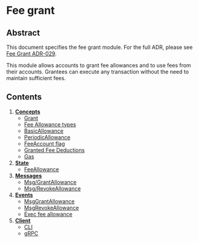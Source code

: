 <!--
order: 0
title: Fee grant
parent:
  title: "feegrant"
-->

# Fee grant

## Abstract

This document specifies the fee grant module. For the full ADR, please see [Fee Grant ADR-029](https://github.com/opzlabs/cosmos-sdk/blob/main/docs/architecture/adr-029-fee-grant-module.md).

This module allows accounts to grant fee allowances and to use fees from their accounts. Grantees can execute any transaction without the need to maintain sufficient fees.

## Contents

1. **[Concepts](01_concepts.md)**
    * [Grant](01_concepts.md#grant)
    * [Fee Allowance types](01_concepts.md#fee-allowance-types)
    * [BasicAllowance](01_concepts.md#basicallowance)
    * [PeriodicAllowance](01_concepts.md#periodicallowance)
    * [FeeAccount flag](01_concepts.md#feeaccount-flag)
    * [Granted Fee Deductions](01_concepts.md#granted-fee-deductions)
    * [Gas](01_concepts.md#gas)
2. **[State](02_state.md)**
    * [FeeAllowance](02_state.md#feeallowance)
3. **[Messages](03_messages.md)**
    * [Msg/GrantAllowance](03_messages.md#msggrantallowance)
    * [Msg/RevokeAllowance](03_messages.md#msgrevokeallowance)
4. **[Events](04_events.md)**
    * [MsgGrantAllowance](04_events.md#msggrantallowance)
    * [MsgRevokeAllowance](04_events.md#msgrevokeallowance)
    * [Exec fee allowance](04_events.md#exec-fee-allowance)
5. **[Client](05_client.md)**
    * [CLI](05_client.md#cli)
    * [gRPC](05_client.md#grpc)
